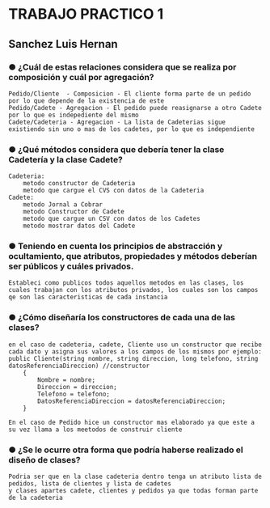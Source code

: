 # TRABAJO PRACTICO 1
## Sanchez Luis Hernan

### ● ¿Cuál de estas relaciones considera que se realiza por composición y cuál por agregación?
    Pedido/Cliente  - Composicion - El cliente forma parte de un pedido por lo que depende de la existencia de este
    Pedido/Cadete - Agregacion - El pedido puede reasignarse a otro Cadete por lo que es indepediente del mismo
    Cadete/Cadeteria - Agregacion - La lista de Cadeterias sigue existiendo sin uno o mas de los cadetes, por lo que es independiente
### ● ¿Qué métodos considera que debería tener la clase Cadetería y la clase Cadete?
    Cadeteria: 
        metodo constructor de Cadeteria
        metodo que cargue el CVS con datos de la Cadeteria
    Cadete: 
        metodo Jornal a Cobrar
        metodo Constructor de Cadete
        metodo que cargue un CSV con datos de los Cadetes
        metodo mostrar datos del Cadete

### ● Teniendo en cuenta los principios de abstracción y ocultamiento, que atributos, propiedades y métodos deberían ser públicos y cuáles privados.
    Estableci como publicos todos aquellos metodos en las clases, los cuales trabajan con los atributos privados, los cuales son los campos qe son las caracteristicas de cada instancia

### ● ¿Cómo diseñaría los constructores de cada una de las clases?
    en el caso de cadeteria, cadete, Cliente uso un constructor que recibe cada dato y asigna sus valores a los campos de los mismos por ejemplo: 
    public Cliente(string nombre, string direccion, long telefono, string datosReferenciaDireccion) //constructor
        {
            Nombre = nombre;
            Direccion = direccion;
            Telefono = telefono;
            DatosReferenciaDireccion = datosReferenciaDireccion;
        }

    En el caso de Pedido hice un constructor mas elaborado ya que este a su vez llama a los meetodos de construir cliente

### ● ¿Se le ocurre otra forma que podría haberse realizado el diseño de clases?
    Podria ser que en la clase cadeteria dentro tenga un atributo lista de pedidos, lista de clientes y lista de cadetes
    y clases apartes cadete, clientes y pedidos ya que todas forman parte de la cadeteria
